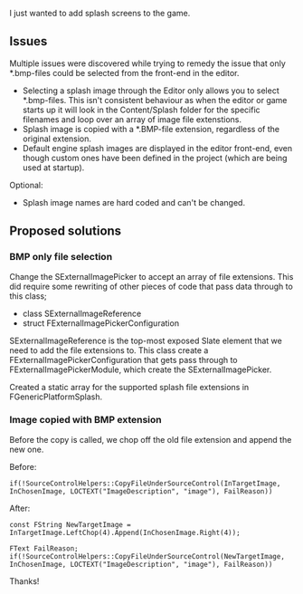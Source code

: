 ---
---

I just wanted to add splash screens to the game.

## Issues

Multiple issues were discovered while trying to remedy the issue that only *.bmp-files could be selected from the front-end in the editor.
* Selecting a splash image through the Editor only allows you to select *.bmp-files. This isn't consistent behaviour as when the editor or game starts up it will look in the Content/Splash folder for the specific filenames and loop over an array of image file extenstions.
* Splash image is copied with a *.BMP-file extension, regardless of the original extension.
* Default engine splash images are displayed in the editor front-end, even though custom ones have been defined in the project (which are being used at startup).

Optional:
* Splash image names are hard coded and can't be changed.

## Proposed solutions

### BMP only file selection

Change the SExternalImagePicker to accept an array of file extensions. This did require some rewriting of other pieces of code that pass data through to this class;
* class SExternalImageReference
* struct FExternalImagePickerConfiguration

SExternalImageReference is the top-most exposed Slate element that we need to add the file extensions to. This class create a FExternalImagePickerConfiguration that gets pass through to FExternalImagePickerModule, which create the SExternalImagePicker.

Created a static array for the supported splash file extensions in FGenericPlatformSplash.

### Image copied with BMP extension

Before the copy is called, we chop off the old file extension and append the new one.

Before:
```
if(!SourceControlHelpers::CopyFileUnderSourceControl(InTargetImage, InChosenImage, LOCTEXT("ImageDescription", "image"), FailReason))
```

After:
```
const FString NewTargetImage = InTargetImage.LeftChop(4).Append(InChosenImage.Right(4));

FText FailReason;
if(!SourceControlHelpers::CopyFileUnderSourceControl(NewTargetImage, InChosenImage, LOCTEXT("ImageDescription", "image"), FailReason))
```

Thanks!
